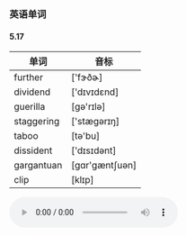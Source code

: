 ### 英语单词

#### 5.17		
单词|音标
---|---
further |['fɝðɚ]	
dividend| ['dɪvɪdɛnd]	
guerilla |[ɡə'rɪlə]	
staggering| ['stæɡərɪŋ]	
taboo| [tə'bu]
dissident| ['dɪsɪdənt] 
gargantuan| [ɡɑr'ɡæntʃuən]
clip |[klɪp]



 <audio controls src="http://dict.youdao.com/dictvoice?audio=further&type=2"></audio>









